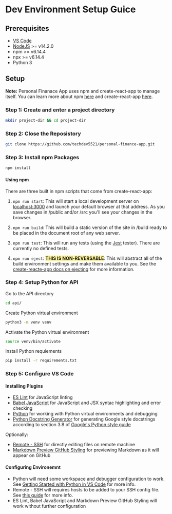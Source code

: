 # Dev Environment Setup Guice

## Prerequisites
- [VS Code](https://code.visualstudio.com/download)
- [NodeJS](https://nodejs.org/en/) >= v14.2.0
- npm >= v6.14.4
- npx >= v6.14.4
- Python 3

## Setup
**Note:** Personal Finanace App uses npm and  create-react-app to manage itself. You can learn more about npm [here](https://nodesource.com/blog/an-absolute-beginners-guide-to-using-npm/) and create-react-app [here](https://create-react-app.dev/docs/getting-started/).


### Step 1: Create and enter a project directory
```bash
mkdir project-dir && cd project-dir
```

### Step 2: Close the Reposistory
```bash
git clone https://github.com/techdev5521/personal-finance-app.git
```

### Step 3: Install npm Packages
```bash
npm install
```

#### Using npm
There are three built in npm scripts that come from create-react-app:

1. `npm run start`: This will start a local development server on [localhost:3000](http://localhost:3000) and launch your default browser at that address. As you save changes in /public and/or /src you'll see your changes in the browser.

1. `npm run build`: This will build a static version of the site in /build ready to be placed in the document root of any web server.

1. `npm run test`: This will run any tests (using the [Jest](https://jestjs.io/) tester). There are currently no defined tests.

1. `npm run eject`: <span style="background-color: #fff394">**THIS IS NON-REVERSABLE**</span>: This will abstract all of the build environment settings and make them available to you. See the [create-reacte-app docs on ejecting](https://create-react-app.dev/docs/available-scripts#npm-run-eject) for more information.

### Step 4: Setup Python for API
Go to the API directory
```bash
cd api/
```

Create Python virtual environment
```bash
python3 -m venv venv
```

Activate the Python virtual environment
```bash
source venv/bin/activate
```

Install Python requiements
```bash
pip install -r requirements.txt
```

### Step 5: Configure VS Code

#### Installing Plugins
- [ES Lint](https://marketplace.visualstudio.com/items?itemName=dbaeumer.vscode-eslint) for JavaScript linting
- [Babel JavaScript](https://marketplace.visualstudio.com/items?itemName=mgmcdermott.vscode-language-babel) for JavaScript and JSX syntac highlighting and error checking
- [Python](https://marketplace.visualstudio.com/items?itemName=ms-python.python) for working with Python virtual environments and debugging
- [Python Docstring Generator](https://marketplace.visualstudio.com/items?itemName=njpwerner.autodocstring) for generating Google style docstrings according to section 3.8 of [Google's Python style guide](https://google.github.io/styleguide/pyguide.html#s3.8-comments-and-docstrings)

Optionally:
- [Remote - SSH](https://marketplace.visualstudio.com/items?itemName=ms-vscode-remote.remote-ssh) for directly editing files on remote machine
- [Markdown Preview GitHub Styling](https://marketplace.visualstudio.com/items?itemName=bierner.markdown-preview-github-styles) for previewing Markdown as it will appear on GitHub

#### Configuring Environemnt
- Python will need some workspace and debugger configuration to work. See [Getting Started with Python in VS Code](https://code.visualstudio.com/docs/python/python-tutorial) for more info.
- Remote - SSH will requires hosts to be added to your SSH config file. See [this guide](https://linuxize.com/post/using-the-ssh-config-file/) for more info.
- ES Lint, Babel JavaScript and Markdown Preview GitHub Styling will work without further configuration